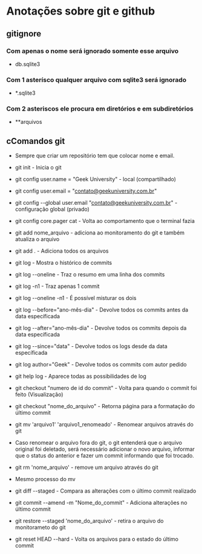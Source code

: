 # Anotações sobre git e github

## gitignore

### Com apenas o nome será ignorado somente esse arquivo
- db.sqlite3

### Com 1 asterísco qualquer arquivo com sqlite3 será ignorado
- *.sqlite3

### Com 2 asteriscos ele procura em diretórios e em subdiretórios
- **arquivos

## cComandos git

- Sempre que criar um repositório tem que colocar nome e email.

- git init - Inicia o git

- git config user.name = "Geek University" - local (compartilhado)
- git config user.email = "contato@geekuniversity.com.br"
- git config --global user.email "contato@geekuniversity.com.br" - configuração global (privado)
- git config core.pager cat - Volta ao comportamento que o terminal fazia

- git add nome_arquivo - adiciona ao monitoramento do git e também atualiza o arquivo
- git add . - Adiciona todos os arquivos

- git log - Mostra o histórico de commits
- git log --oneline - Traz o resumo em uma linha dos commits
- git log -n1 - Traz apenas 1 commit
- git log --oneline -n1 - É possível misturar os dois

- git log --before="ano-mês-dia" - Devolve todos os commits antes da data específicada
- git log --after="ano-mês-dia" - Devolve todos os commits depois da data específicada
- git log --since="data" - Devolve todos os logs desde da data específicada

- git log author="Geek" - Devolve todos os commits com autor pedido

- git help log - Aparece todas as possibilidades de log
- git checkout "numero de id do commit" - Volta para quando o commit foi feito (Visualização)
- git checkout "nome_do_arquivo" - Retorna página para a formatação do último commit

- git mv 'arquivo1' 'arquivo1_renomeado' - Renomear arquivos através do git
- Caso renomear o arquivo fora do git, o git entenderá que o arquivo original foi deletado, 
será necessário adicionar o novo arquivo, informar que o status do anterior e fazer um commit 
informando que foi trocado.

- git rm 'nome_arquivo' - remove um arquivo através do git
- Mesmo processo do mv

- git diff --staged - Compara as alterações com o último commit realizado
- git commit --amend -m "Nome_do_commit" - Adiciona alterações no último commit
- git restore --staged 'nome_do_arquivo' - retira o arquivo do monitorameto do git
- git reset HEAD --hard - Volta os arquivos para o estado do último commit


